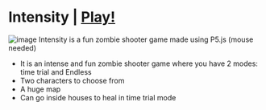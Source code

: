 # Intensity | [Play!](https://shibampokhrel.com/Intensity)
![image](https://github.com/shibampokerail/Intensity/assets/95929007/943a2346-2a86-4a1a-b96a-ff789e5ca83f)
Intensity is a fun zombie shooter game made using P5.js (mouse needed) 

- It is an intense and fun zombie shooter game where you have 2 modes: time trial and Endless
- Two characters to choose from
- A huge map
- Can go inside houses to heal in time trial mode
